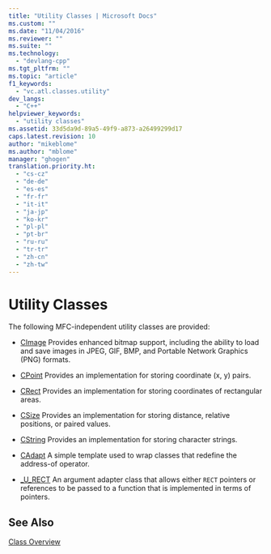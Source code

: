 ```yaml
---
title: "Utility Classes | Microsoft Docs"
ms.custom: ""
ms.date: "11/04/2016"
ms.reviewer: ""
ms.suite: ""
ms.technology: 
  - "devlang-cpp"
ms.tgt_pltfrm: ""
ms.topic: "article"
f1_keywords: 
  - "vc.atl.classes.utility"
dev_langs: 
  - "C++"
helpviewer_keywords: 
  - "utility classes"
ms.assetid: 33d5da9d-89a5-49f9-a873-a26499299d17
caps.latest.revision: 10
author: "mikeblome"
ms.author: "mblome"
manager: "ghogen"
translation.priority.ht: 
  - "cs-cz"
  - "de-de"
  - "es-es"
  - "fr-fr"
  - "it-it"
  - "ja-jp"
  - "ko-kr"
  - "pl-pl"
  - "pt-br"
  - "ru-ru"
  - "tr-tr"
  - "zh-cn"
  - "zh-tw"
---
```

# Utility Classes
The following MFC-independent utility classes are provided:  
  
-   [CImage](../atl-mfc-shared/reference/cimage-class.md) Provides enhanced bitmap support, including the ability to load and save images in JPEG, GIF, BMP, and Portable Network Graphics (PNG) formats.  
  
-   [CPoint](../atl-mfc-shared/reference/cpoint-class.md) Provides an implementation for storing coordinate (x, y) pairs.  
  
-   [CRect](../atl-mfc-shared/reference/crect-class.md) Provides an implementation for storing coordinates of rectangular areas.  
  
-   [CSize](../atl-mfc-shared/reference/csize-class.md) Provides an implementation for storing distance, relative positions, or paired values.  
  
-   [CString](../atl-mfc-shared/reference/cstringt-class.md) Provides an implementation for storing character strings.  
  
-   [CAdapt](../atl/reference/cadapt-class.md) A simple template used to wrap classes that redefine the address-of operator.  
  
-   [_U_RECT](../atl/reference/u-rect-class.md) An argument adapter class that allows either `RECT` pointers or references to be passed to a function that is implemented in terms of pointers.  
  
## See Also  
 [Class Overview](../atl/atl-class-overview.md)

